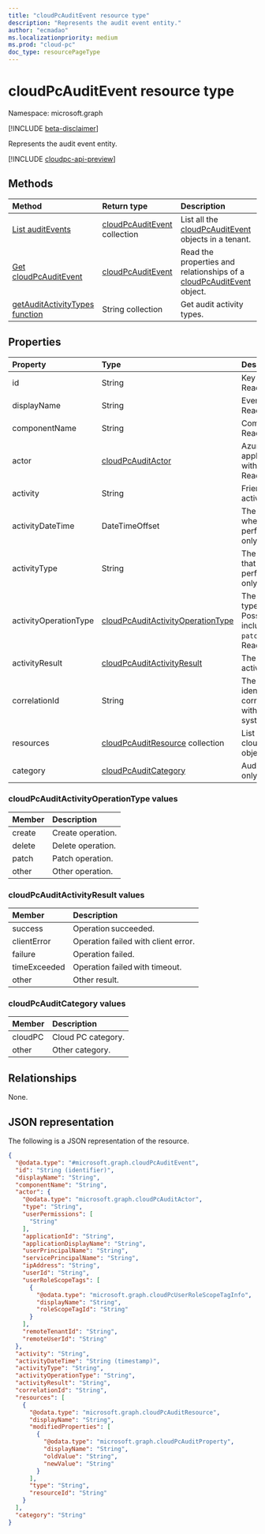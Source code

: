 ```yaml
---
title: "cloudPcAuditEvent resource type"
description: "Represents the audit event entity."
author: "ecmadao"
ms.localizationpriority: medium
ms.prod: "cloud-pc"
doc_type: resourcePageType
---
```


# cloudPcAuditEvent resource type

Namespace: microsoft.graph

[!INCLUDE [beta-disclaimer](../../includes/beta-disclaimer.md)]

Represents the audit event entity.

[!INCLUDE [cloudpc-api-preview](../../includes/cloudpc-api-preview.md)]

## Methods

|Method|Return type|Description|
|:---|:---|:---|
|[List auditEvents](../api/virtualendpoint-list-auditevents.md)|[cloudPcAuditEvent](../resources/cloudpcauditevent.md) collection|List all the [cloudPcAuditEvent](../resources/cloudpcauditevent.md) objects in a tenant.|
|[Get cloudPcAuditEvent](../api/cloudpcauditevent-get.md)|[cloudPcAuditEvent](../resources/cloudpcauditevent.md)|Read the properties and relationships of a [cloudPcAuditEvent](../resources/cloudpcauditevent.md) object.|
|[getAuditActivityTypes function](../api/cloudpcauditevent-getauditactivitytypes.md)|String collection|Get audit activity types.|

## Properties

|Property|Type|Description|
|:---|:---|:---|
|id|String|Key of the audit entity. Read-only.|
|displayName|String|Event display name. Read-only.|
|componentName|String|Component name. Read-only.|
|actor|[cloudPcAuditActor](../resources/cloudpcauditactor.md)|Azure AD user and application associated with the audit event. Read-only.|
|activity|String|Friendly name of the activity. Optional.|
|activityDateTime|DateTimeOffset|The date time in UTC when the activity was performed. Read-only.|
|activityType|String|The type of activity that was performed. Read-only.|
|activityOperationType|[cloudPcAuditActivityOperationType](#cloudpcauditactivityoperationtype-values)|The HTTP operation type of the activity. Possible values include `create`, `delete`, `patch` and `other`. Read-only.|
|activityResult|[cloudPcAuditActivityResult](#cloudpcauditactivityresult-values)|The result of the activity. Read-only.|
|correlationId|String|The client request identifier, used to correlate activity within the system. Read-only.|
|resources|[cloudPcAuditResource](../resources/cloudpcauditresource.md) collection|List of cloudPcAuditResource objects. Read-only.|
|category|[cloudPcAuditCategory](#cloudpcauditcategory-values)|Audit category. Read-only.|

### cloudPcAuditActivityOperationType values

|Member|Description|
|:---|:---|
|create|Create operation.|
|delete|Delete operation.|
|patch|Patch operation.|
|other|Other operation.|

### cloudPcAuditActivityResult values

|Member|Description|
|:---|:---|
|success|Operation succeeded.|
|clientError|Operation failed with client error.|
|failure|Operation failed.|
|timeExceeded|Operation failed with timeout.|
|other|Other result.|

### cloudPcAuditCategory values

|Member|Description|
|:---|:---|
|cloudPC|Cloud PC category.|
|other |Other category.|

## Relationships

None.

## JSON representation

The following is a JSON representation of the resource.
<!-- {
  "blockType": "resource",
  "keyProperty": "id",
  "@odata.type": "microsoft.graph.cloudPcAuditEvent",
  "baseType": "microsoft.graph.entity",
  "openType": false
}
-->

``` json
{
  "@odata.type": "#microsoft.graph.cloudPcAuditEvent",
  "id": "String (identifier)",
  "displayName": "String",
  "componentName": "String",
  "actor": {
    "@odata.type": "microsoft.graph.cloudPcAuditActor",
    "type": "String",
    "userPermissions": [
      "String"
    ],
    "applicationId": "String",
    "applicationDisplayName": "String",
    "userPrincipalName": "String",
    "servicePrincipalName": "String",
    "ipAddress": "String",
    "userId": "String",
    "userRoleScopeTags": [
      {
        "@odata.type": "microsoft.graph.cloudPcUserRoleScopeTagInfo",
        "displayName": "String",
        "roleScopeTagId": "String"
      }
    ],
    "remoteTenantId": "String",
    "remoteUserId": "String"
  },
  "activity": "String",
  "activityDateTime": "String (timestamp)",
  "activityType": "String",
  "activityOperationType": "String",
  "activityResult": "String",
  "correlationId": "String",
  "resources": [
    {
      "@odata.type": "microsoft.graph.cloudPcAuditResource",
      "displayName": "String",
      "modifiedProperties": [
        {
          "@odata.type": "microsoft.graph.cloudPcAuditProperty",
          "displayName": "String",
          "oldValue": "String",
          "newValue": "String"
        }
      ],
      "type": "String",
      "resourceId": "String"
    }
  ],
  "category": "String"
}
```
